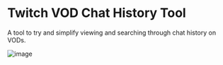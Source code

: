 # Twitch VOD Chat History Tool

A tool to try and simplify viewing and searching through chat history on VODs.

![image](https://user-images.githubusercontent.com/50642352/137837594-85f6c23a-2f49-414c-86c2-05504e4e08ae.png)
